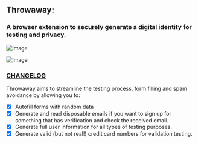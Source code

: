 ## Throwaway: 
### A browser extension to securely generate a digital identity for testing and privacy.

![image](https://user-images.githubusercontent.com/24810123/163485350-b99cae21-6adb-4210-9b1b-27ea81f295a4.png)

![image](https://user-images.githubusercontent.com/24810123/163485619-654c96ec-ccea-44e3-baa0-7a9bfd815dd6.png)


### [CHANGELOG](CHANGELOG.md)

Throwaway aims to streamline the testing process, form filling and spam avoidance by allowing you to:

- [x] Autofill forms with random data
- [x] Generate and read disposable emails if you want to sign up for something that has verification and check the received email.
- [x] Generate full user information for all types of testing purposes.
- [x] Generate valid (but not real!) credit card numbers for validation testing.
